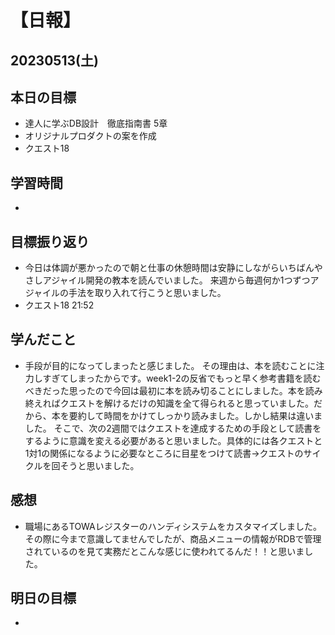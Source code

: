 # 【日報】
## 20230513(土)
## 本日の目標
- 達人に学ぶDB設計　徹底指南書 5章
- オリジナルプロダクトの案を作成
- クエスト18

## 学習時間
- 

## 目標振り返り
- 今日は体調が悪かったので朝と仕事の休憩時間は安静にしながらいちばんやさしアジャイル開発の教本を読んでいました。
来週から毎週何か1つずつアジャイルの手法を取り入れて行こうと思いました。
- クエスト18 21:52
## 学んだこと
- 手段が目的になってしまったと感じました。
その理由は、本を読むことに注力しすぎてしまったからです。week1-2の反省でもっと早く参考書籍を読むべきだった思ったので今回は最初に本を読み切ることにしました。本を読み終えればクエストを解けるだけの知識を全て得られると思っていました。だから、本を要約して時間をかけてしっかり読みました。しかし結果は違いました。
そこで、次の2週間ではクエストを達成するための手段として読書をするように意識を変える必要があると思いました。具体的には各クエストと1対1の関係になるように必要なところに目星をつけて読書→クエストのサイクルを回そうと思いました。

## 感想
- 職場にあるTOWAレジスターのハンディシステムをカスタマイズしました。
その際に今まで意識してませんでしたが、商品メニューの情報がRDBで管理されているのを見て実務だとこんな感じに使われてるんだ！！と思いました。

## 明日の目標
- 


